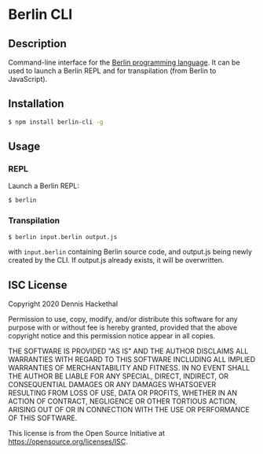 # Berlin CLI

## Description

Command-line interface for the [Berlin programming language](https://github.com/dchacke/berlin-lang). It can be used to launch a Berlin REPL and for transpilation (from Berlin to JavaScript).

## Installation

```bash
$ npm install berlin-cli -g
```

## Usage

### REPL

Launch a Berlin REPL:

```bash
$ berlin
```

### Transpilation

```bash
$ berlin input.berlin output.js
```

with `input.berlin` containing Berlin source code, and output.js being newly created by the CLI. If output.js already exists, it will be overwritten.

## ISC License

Copyright 2020 Dennis Hackethal

Permission to use, copy, modify, and/or distribute this software for any purpose with or without fee is hereby granted, provided that the above copyright notice and this permission notice appear in all copies.

THE SOFTWARE IS PROVIDED "AS IS" AND THE AUTHOR DISCLAIMS ALL WARRANTIES WITH REGARD TO THIS SOFTWARE INCLUDING ALL IMPLIED WARRANTIES OF MERCHANTABILITY AND FITNESS. IN NO EVENT SHALL THE AUTHOR BE LIABLE FOR ANY SPECIAL, DIRECT, INDIRECT, OR CONSEQUENTIAL DAMAGES OR ANY DAMAGES WHATSOEVER RESULTING FROM LOSS OF USE, DATA OR PROFITS, WHETHER IN AN ACTION OF CONTRACT, NEGLIGENCE OR OTHER TORTIOUS ACTION, ARISING OUT OF OR IN CONNECTION WITH THE USE OR PERFORMANCE OF THIS SOFTWARE.

This license is from the Open Source Initiative at https://opensource.org/licenses/ISC.
